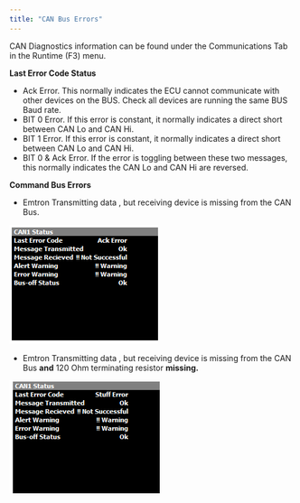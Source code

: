 ```yaml
---
title: "CAN Bus Errors"
---
```



CAN Diagnostics information can be found under the Communications Tab in the Runtime (F3) menu.


**Last Error Code Status**


* Ack Error. This normally indicates the ECU cannot communicate with other devices on the BUS. Check all devices are running the same BUS Baud rate.
* BIT 0 Error. If this error is constant, it normally indicates a direct short between CAN Lo and CAN Hi.
* BIT 1 Error. If this error is constant, it normally indicates a direct short between CAN Lo and CAN Hi.
* BIT 0 \& Ack Error. If the error is toggling between these two messages, this normally indicates the CAN Lo and CAN Hi are reversed.&nbsp;


**Command Bus Errors**


* Emtron Transmitting data , but receiving device is missing from the CAN Bus.


![Image](</img/e.png>)



* Emtron Transmitting data , but receiving device is missing from the CAN Bus **and** 120 Ohm terminating resistor **missing.**


![Image](</img/Untitled38.png>)
